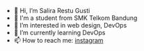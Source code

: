 - 👋 Hi, I’m Salira Restu Gusti
- 🏫 I'm a student from SMK Telkom Bandung
- 👀 I’m interested in web design, DevOps
- 🌱 I’m currently learning DevOps
- 📫 How to reach me: <a href="https://www.instagram.com/salirares/?hl=id">instagram</a>

<!---
reszz/reszz is a ✨ special ✨ repository because its `README.md` (this file) appears on your GitHub profile.
You can click the Preview link to take a look at your changes.
--->
